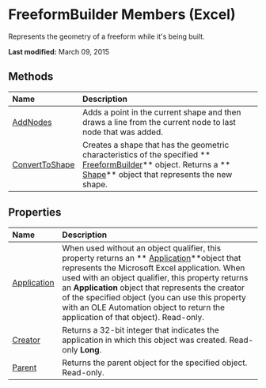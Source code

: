 
# FreeformBuilder Members (Excel)
Represents the geometry of a freeform while it's being built.

 **Last modified:** March 09, 2015


## Methods



|**Name**|**Description**|
|:-----|:-----|
| [AddNodes](8fff188d-1c47-87f0-8388-2b12534e82c2.md)|Adds a point in the current shape and then draws a line from the current node to last node that was added.|
| [ConvertToShape](2084277d-7e6a-5675-8e46-17522c3228eb.md)|Creates a shape that has the geometric characteristics of the specified  ** [FreeformBuilder](91c779ac-69bc-3b68-8ecb-1f9cc8e5b20e.md)** object. Returns a ** [Shape](8f01fcd1-b7d9-5216-2de5-40fb6648a403.md)** object that represents the new shape.|

## Properties



|**Name**|**Description**|
|:-----|:-----|
| [Application](93f50afc-c753-1612-21d6-e7317ea9c150.md)|When used without an object qualifier, this property returns an  ** [Application](19b73597-5cf9-4f56-8227-b5211f657f6f.md)**object that represents the Microsoft Excel application. When used with an object qualifier, this property returns an  **Application** object that represents the creator of the specified object (you can use this property with an OLE Automation object to return the application of that object). Read-only.|
| [Creator](c8c85faf-83b8-1c09-b199-e711b9f3f5b4.md)|Returns a 32-bit integer that indicates the application in which this object was created. Read-only  **Long**.|
| [Parent](0d1e9d6c-2c2f-e373-4a8d-3c1dbb2b8dc8.md)|Returns the parent object for the specified object. Read-only.|

